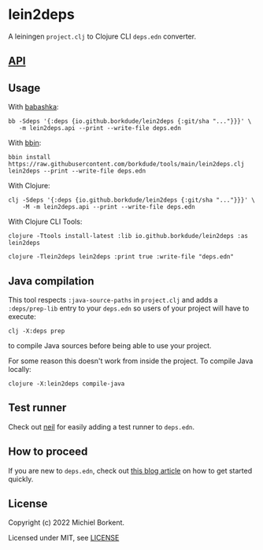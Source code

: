 # lein2deps

A leiningen `project.clj` to Clojure CLI `deps.edn` converter.

## [API](API.md)

## Usage

With [babashka](https://babashka.org/):

``` shell
bb -Sdeps '{:deps {io.github.borkdude/lein2deps {:git/sha "..."}}}' \
   -m lein2deps.api --print --write-file deps.edn
```

With [bbin](https://github.com/babashka/bbin):

``` shell
bbin install https://raw.githubusercontent.com/borkdude/tools/main/lein2deps.clj
lein2deps --print --write-file deps.edn
```

With Clojure:

``` shell
clj -Sdeps '{:deps {io.github.borkdude/lein2deps {:git/sha "..."}}}' \
    -M -m lein2deps.api --print --write-file deps.edn
```

With Clojure CLI Tools:

``` shell
clojure -Ttools install-latest :lib io.github.borkdude/lein2deps :as lein2deps

clojure -Tlein2deps lein2deps :print true :write-file "deps.edn"
```

## Java compilation

This tool respects `:java-source-paths` in `project.clj` and adds a `:deps/prep-lib`
entry to your `deps.edn` so users of your project will have to execute:

```
clj -X:deps prep
```

to compile Java sources before being able to use your project.

For some reason this doesn't work from inside the project. To compile Java locally:

``` shell
clojure -X:lein2deps compile-java
```

## Test runner

Check out [neil](https://github.com/babashka/neil#add-test) for easily adding a test runner to `deps.edn`.

## How to proceed

If you are new to `deps.edn`, check out [this blog article](https://blog.michielborkent.nl/new-clojure-project-quickstart.html) on how to get started quickly.

## License

Copyright (c) 2022 Michiel Borkent.

Licensed under MIT, see [LICENSE](LICENSE)
